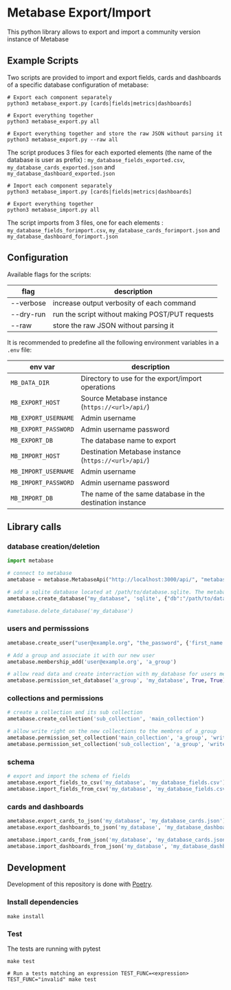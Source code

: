 # Metabase Export/Import

This python library allows to export and import a community version instance of Metabase

## Example Scripts

Two scripts are provided to import and export fields, cards and dashboards of a specific database configuration of metabase:

```shell
# Export each component separately
python3 metabase_export.py [cards|fields|metrics|dashboards]

# Export everything together
python3 metabase_export.py all

# Export everything together and store the raw JSON without parsing it
python3 metabase_export.py --raw all
```

The script produces 3 files for each exported elements (the name of the database is user as prefix) : `my_database_fields_exported.csv`, `my_database_cards_exported.json` and `my_database_dashboard_exported.json`

```shell
# Import each component separately
python3 metabase_import.py [cards|fields|metrics|dashboards]

# Export everything together
python3 metabase_import.py all 
```

The script imports from 3 files, one for each elements : `my_database_fields_forimport.csv`, `my_database_cards_forimport.json` and `my_database_dashboard_forimport.json`

## Configuration

Available flags for the scripts:

| flag      | description                                     |
|-----------|-------------------------------------------------|
| --verbose | increase output verbosity of each command       |
| --dry-run | run the script without making POST/PUT requests |
| --raw     | store the raw JSON without parsing it           |

It is recommended to predefine all the following environment variables in a `.env` file:

| env var              | description                                               |
|----------------------|-----------------------------------------------------------|
| `MB_DATA_DIR`        | Directory to use for the export/import operations         |
| `MB_EXPORT_HOST`     | Source Metabase instance (`https://<url>/api/`)           |
| `MB_EXPORT_USERNAME` | Admin username                                            |
| `MB_EXPORT_PASSWORD` | Admin username password                                   |
| `MB_EXPORT_DB`       | The database name to export                               |
| `MB_IMPORT_HOST`     | Destination Metabase instance (`https://<url>/api/`)      |
| `MB_IMPORT_USERNAME` | Admin username                                            |
| `MB_IMPORT_PASSWORD` | Admin username password                                   |
| `MB_IMPORT_DB`       | The name of the same database in the destination instance |

## Library calls

### database creation/deletion

```python
import metabase

# connect to metabase
ametabase = metabase.MetabaseApi("http://localhost:3000/api/", "metabase_username", "metabase_password")

# add a sqlite database located at /path/to/database.sqlite. The metabase associated name is my_database
ametabase.create_database("my_database", 'sqlite', {"db":"/path/to/database.sqlite"})

#ametabase.delete_database('my_database')
```


### users and permisssions

```python
ametabase.create_user("user@example.org", "the_password", {'first_name': 'John', 'last_name': 'Doe'})

# Add a group and associate it with our new user
ametabase.membership_add('user@example.org', 'a_group')

# allow read data and create interraction with my_database for users members of our new group (a_group)
ametabase.permission_set_database('a_group', 'my_database', True, True)
```

### collections and permissions

```python
# create a collection and its sub collection
ametabase.create_collection('sub_collection', 'main_collection')

# allow write right on the new collections to the membres of a_group
ametabase.permission_set_collection('main_collection', 'a_group', 'write')
ametabase.permission_set_collection('sub_collection', 'a_group', 'write')
```


### schema

```python
# export and import the schema of fields
ametabase.export_fields_to_csv('my_database', 'my_database_fields.csv')
ametabase.import_fields_from_csv('my_database', 'my_database_fields.csv')
```

### cards and dashboards

```python
ametabase.export_cards_to_json('my_database', 'my_database_cards.json')
ametabase.export_dashboards_to_json('my_database', 'my_database_dashboard.json')

ametabase.import_cards_from_json('my_database', 'my_database_cards.json')
ametabase.import_dashboards_from_json('my_database', 'my_database_dashboard.json')
```

## Development

Development of this repository is done with [Poetry](https://python-poetry.org/docs/).

### Install dependencies

```shell
make install
```

### Test

The tests are running with pytest

```shell
make test

# Run a tests matching an expression TEST_FUNC=<expression>
TEST_FUNC="invalid" make test
```
